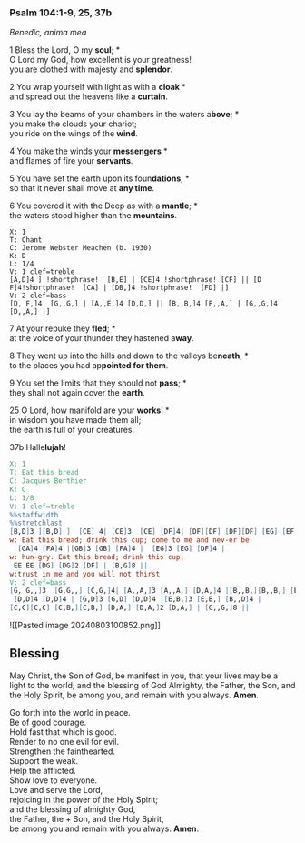 ### Psalm 104:1-9, 25, 37b

*Benedic, anima mea*

1 Bless the Lord, O my **soul**; *  
O Lord my God, how excellent is your greatness!  
you are clothed with majesty and **splendor**.

2 You wrap yourself with light as with a **cloak** *  
and spread out the heavens like a **curtain**.

3 You lay the beams of your chambers in the waters a**bove**; *  
you make the clouds your chariot;  
you ride on the wings of the **wind**.

4 You make the winds your **messengers** *  
and flames of fire your **servants**.

5 You have set the earth upon its foun**dations**, *  
so that it never shall move at **any time**.

6 You covered it with the Deep as with a **mantle**; *  
the waters stood higher than the **mountains**.



```music-abc
X: 1
T: Chant
C: Jerome Webster Meachen (b. 1930)
K: D
L: 1/4
V: 1 clef=treble
[A,D]4 ] !shortphrase!  [B,E] | [CE]4 !shortphrase! [CF] || [D F]4!shortphrase!  [CA] | [DB,]4 !shortphrase!  [FD] |]
V: 2 clef=bass
[D, F,]4  [G,,G,] | [A,,E,]4 [D,D,] || [B,,B,]4 [F,,A,] | [G,,G,]4 [D,,A,] |]
```
7 At your rebuke they **fled**; *  
at the voice of your thunder they hastened a**way**.

8 They went up into the hills and down to the valleys be**neath**, *  
to the places you had ap**pointed for them**.

9 You set the limits that they should not **pass**; *  
they shall not again cover the **earth**.

25 O Lord, how manifold are your **works**! *  
in wisdom you have made them all;  
the earth is full of your creatures.

37b Halle**lujah**!



```abc
X: 1
T: Eat this bread
C: Jacques Berthier
K: G
L: 1/8
V: 1 clef=treble
%%staffwidth
%%stretchlast
[B,D]3 ][B,D] ]  [CE] 4| [CE]3  [CE] [DF]4| [DF][DF] [DF][DF] [EG] [EF]2 [EG]|
w: Eat this bread; drink this cup; come to me and nev-er be 
  [GA]4 [FA]4 |[GB]3 [GB] [FA]4 |  [EG]3 [EG] [DF]4 |
w: hun-gry. Eat this bread; drink this cup; 
 EE EE [DG] [DG]2 [DF] | [B,G]8 ||
w:trust in me and you will not thirst
V: 2 clef=bass
[G, G,,]3  [G,G,,] [C,G,]4| [A,,A,]3 [A,,A,] [D,A,]4 |[B,,B,][B,,B,] [B,,B,][B,,B,]  [E,B,] [E,B,]2 [E,^C] |
 [D,D]4 [D,D]4 | [G,D]3 [G,D] [D,D]4 |[E,B,]3 [E,B,] [B,,D]4 |
[C,C][C,C] [C,B,][C,B,] [D,A,] [D,A,]2 [D,A,] | [G,,G,]8 ||
```
![[Pasted image 20240803100852.png]]
## Blessing
May Christ, the Son of God, be manifest in you, that your lives may be a light to the world; and the blessing of God Almighty, the Father, the Son, and the Holy Spirit, be among you, and remain with you always. **Amen**.

Go forth into the world in peace.  
Be of good courage.  
Hold fast that which is good.  
Render to no one evil for evil.  
Strengthen the fainthearted.  
Support the weak.  
Help the afflicted.  
Show love to everyone.  
Love and serve the Lord,  
rejoicing in the power of the Holy Spirit;  
and the blessing of almighty God,  
the Father, the + Son, and the Holy Spirit,  
be among you and remain with you always. **Amen**.
